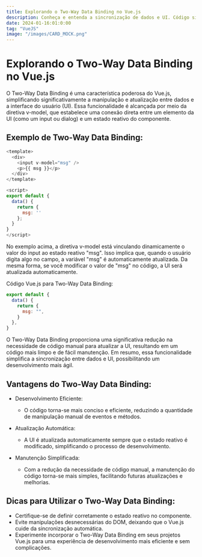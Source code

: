 ```yaml
---
title: Explorando o Two-Way Data Binding no Vue.js
description: Conheça e entenda a sincronização de dados e UI. Código simples para um desenvolvimento ágil.
date: 2024-01-16:01:0:00
tag: "VueJS"
image: "/images/CARD_MOCK.png"
---
```


# Explorando o Two-Way Data Binding no Vue.js

O Two-Way Data Binding é uma característica poderosa do Vue.js, simplificando significativamente a manipulação e atualização entre dados e a interface do usuário (UI). Essa funcionalidade é alcançada por meio da diretiva v-model, que estabelece uma conexão direta entre um elemento da UI (como um input ou dialog) e um estado reativo do componente.

## Exemplo de Two-Way Data Binding:

```js
<template>
  <div>
    <input v-model="msg" />
    <p>{{ msg }}</p>
  </div>
</template>

<script>
export default {
  data() {
    return {
      msg: ''
    };
  }
}
</script>
```

No exemplo acima, a diretiva v-model está vinculando dinamicamente o valor do input ao estado reativo "msg". Isso implica que, quando o usuário digita algo no campo, a variável "msg" é automaticamente atualizada. Da mesma forma, se você modificar o valor de "msg" no código, a UI será atualizada automaticamente.

Código Vue.js para Two-Way Data Binding:

```js
export default {
  data() {
    return {
      msg: "",
    }
  },
}
```

O Two-Way Data Binding proporciona uma significativa redução na necessidade de código manual para atualizar a UI, resultando em um código mais limpo e de fácil manutenção. Em resumo, essa funcionalidade simplifica a sincronização entre dados e UI, possibilitando um desenvolvimento mais ágil.

## Vantagens do Two-Way Data Binding:

- Desenvolvimento Eficiente:

  - O código torna-se mais conciso e eficiente, reduzindo a quantidade de manipulação manual de eventos e métodos.

- Atualização Automática:

  - A UI é atualizada automaticamente sempre que o estado reativo é modificado, simplificando o processo de desenvolvimento.

- Manutenção Simplificada:
  - Com a redução da necessidade de código manual, a manutenção do código torna-se mais simples, facilitando futuras atualizações e melhorias.

## Dicas para Utilizar o Two-Way Data Binding:

- Certifique-se de definir corretamente o estado reativo no componente.
- Evite manipulações desnecessárias do DOM, deixando que o Vue.js cuide da sincronização automática.
- Experimente incorporar o Two-Way Data Binding em seus projetos Vue.js para uma experiência de desenvolvimento mais eficiente e sem complicações.
